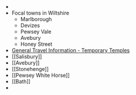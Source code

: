 -
- Focal towns in Wiltshire
	- Marlborough
	- Devizes
	- Pewsey Vale
	- Avebury
	- Honey Street
- [General Travel Information - Temporary Temples](https://temporarytemples.co.uk/visiting-the-circles/general-travel-information)
- [[Salisbury]]
- [[Avebury]]
- [[Stonehenge]]
- [[Pewsey White Horse]]
- [[Bath]]
-